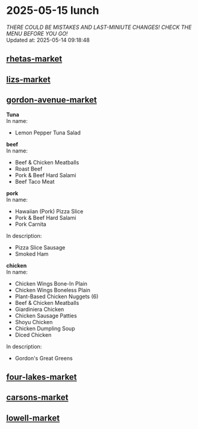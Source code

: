 # 2025-05-15 lunch  
*THERE COULD BE MISTAKES AND LAST-MINIUTE CHANGES! CHECK THE MENU BEFORE YOU GO!*  
Updated at: 2025-05-14 09:18:48  
## [rhetas-market](https://wisc-housingdining.nutrislice.com/menu/rhetas-market/lunch/2025-05-15)  
## [lizs-market](https://wisc-housingdining.nutrislice.com/menu/lizs-market/lunch/2025-05-15)  
## [gordon-avenue-market](https://wisc-housingdining.nutrislice.com/menu/gordon-avenue-market/lunch/2025-05-15)  
**Tuna**  
In name:   
 - Lemon Pepper Tuna Salad  
  
**beef**  
In name:   
 - Beef & Chicken Meatballs  
 - Roast Beef  
 - Pork & Beef Hard Salami  
 - Beef Taco Meat  
  
**pork**  
In name:   
 - Hawaiian (Pork) Pizza Slice  
 - Pork & Beef Hard Salami  
 - Pork Carnita  
  
In description:   
 - Pizza Slice Sausage  
 - Smoked Ham  
  
**chicken**  
In name:   
 - Chicken Wings Bone-In Plain  
 - Chicken Wings Boneless Plain  
 - Plant-Based Chicken Nuggets (6)  
 - Beef & Chicken Meatballs  
 - Giardiniera Chicken  
 - Chicken Sausage Patties  
 - Shoyu Chicken  
 - Chicken Dumpling Soup  
 - Diced Chicken  
  
In description:   
 - Gordon's Great Greens  
  
## [four-lakes-market](https://wisc-housingdining.nutrislice.com/menu/four-lakes-market/lunch/2025-05-15)  
## [carsons-market](https://wisc-housingdining.nutrislice.com/menu/carsons-market/lunch/2025-05-15)  
## [lowell-market](https://wisc-housingdining.nutrislice.com/menu/lowell-market/lunch/2025-05-15)  
  
